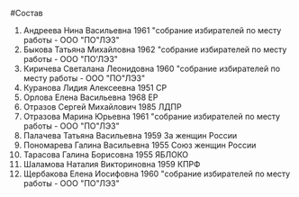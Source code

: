 #Состав
1. Андреева Нина Васильевна 1961 \"собрание избирателей по месту работы - ООО \"ПО\"ЛЭЗ\"
2. Быкова Татьяна Михайловна 1962 \"собрание избирателей по месту работы - ООО \"ПО’ЛЭЗ\"
3. Киричева Светалана Леонидовна 1960 \"собрание избирателей по месту работы - ООО \"ПО\"ЛЭЗ\"
4. Куранова Лидия Алексеевна 1951 СР
5. Орлова Елена Васильевна 1968 ЕР
6. Отразов Сергей Михайлович 1985 ЛДПР
7. Отразова Марина Юрьевна 1961 \"собрание избирателей по месту работы - ООО \"ПО\"ЛЭЗ\"
8. Палачева Татьяна Васильевна 1959 За женщин России
9. Пономарева Галина Васильевна 1955 Союз женщин России
10. Тарасова Галина Борисовна 1955 ЯБЛОКО
11. Шаламова Наталия Викториновна 1959 КПРФ
12. Щербакова Елена Иосифовна 1960 \"собрание избирателей по месту работы - ООО \"ПО\"ЛЭЗ\"
